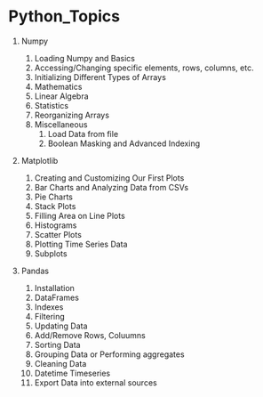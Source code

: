 # Python_Topics

1. Numpy
    1. Loading Numpy and Basics
    2. Accessing/Changing specific elements, rows, columns, etc.
    3. Initializing Different Types of Arrays
    4. Mathematics
    5. Linear Algebra
    6. Statistics
    7. Reorganizing Arrays
    8. Miscellaneous
        1. Load Data from file
        2. Boolean Masking and Advanced Indexing
    
2. Matplotlib
    1. Creating and Customizing Our First Plots
    2. Bar Charts and Analyzing Data from CSVs
    3. Pie Charts
    4. Stack Plots
    5. Filling Area on Line Plots
    6. Histograms 
    7. Scatter Plots
    8. Plotting Time Series Data
    9. Subplots

3. Pandas
    1. Installation
    2. DataFrames
    3. Indexes
    4. Filtering
    5. Updating Data
    6. Add/Remove Rows, Coluumns
    7. Sorting Data
    8. Grouping Data or Performing aggregates
    9. Cleaning Data
    10. Datetime Timeseries
    11. Export Data into external sources